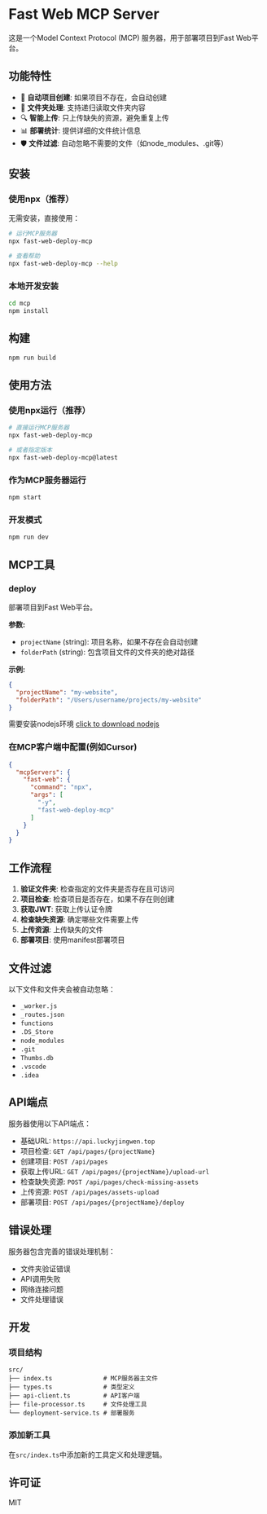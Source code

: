# Fast Web MCP Server

这是一个Model Context Protocol (MCP) 服务器，用于部署项目到Fast Web平台。

## 功能特性

- 🚀 **自动项目创建**: 如果项目不存在，会自动创建
- 📁 **文件夹处理**: 支持递归读取文件夹内容
- 🔍 **智能上传**: 只上传缺失的资源，避免重复上传
- 📊 **部署统计**: 提供详细的文件统计信息
- 🛡️ **文件过滤**: 自动忽略不需要的文件（如node_modules、.git等）

## 安装

### 使用npx（推荐）

无需安装，直接使用：

```bash
# 运行MCP服务器
npx fast-web-deploy-mcp

# 查看帮助
npx fast-web-deploy-mcp --help
```

### 本地开发安装

```bash
cd mcp
npm install
```

## 构建

```bash
npm run build
```

## 使用方法

### 使用npx运行（推荐）

```bash
# 直接运行MCP服务器
npx fast-web-deploy-mcp

# 或者指定版本
npx fast-web-deploy-mcp@latest
```

### 作为MCP服务器运行

```bash
npm start
```

### 开发模式

```bash
npm run dev
```

## MCP工具

### deploy

部署项目到Fast Web平台。

**参数:**
- `projectName` (string): 项目名称，如果不存在会自动创建
- `folderPath` (string): 包含项目文件的文件夹的绝对路径

**示例:**
```json
{
  "projectName": "my-website",
  "folderPath": "/Users/username/projects/my-website"
}
```
需要安装nodejs环境
[click to download nodejs](https://nodejs.org/en/download)

### 在MCP客户端中配置(例如Cursor)

```json
{
  "mcpServers": {
    "fast-web": {
      "command": "npx",
      "args": [
        "-y",
        "fast-web-deploy-mcp"
      ]
    }
  }
}
```

## 工作流程

1. **验证文件夹**: 检查指定的文件夹是否存在且可访问
2. **项目检查**: 检查项目是否存在，如果不存在则创建
3. **获取JWT**: 获取上传认证令牌
4. **检查缺失资源**: 确定哪些文件需要上传
5. **上传资源**: 上传缺失的文件
6. **部署项目**: 使用manifest部署项目

## 文件过滤

以下文件和文件夹会被自动忽略：
- `_worker.js`
- `_routes.json`
- `functions`
- `.DS_Store`
- `node_modules`
- `.git`
- `Thumbs.db`
- `.vscode`
- `.idea`

## API端点

服务器使用以下API端点：
- 基础URL: `https://api.luckyjingwen.top`
- 项目检查: `GET /api/pages/{projectName}`
- 创建项目: `POST /api/pages`
- 获取上传URL: `GET /api/pages/{projectName}/upload-url`
- 检查缺失资源: `POST /api/pages/check-missing-assets`
- 上传资源: `POST /api/pages/assets-upload`
- 部署项目: `POST /api/pages/{projectName}/deploy`

## 错误处理

服务器包含完善的错误处理机制：
- 文件夹验证错误
- API调用失败
- 网络连接问题
- 文件处理错误

## 开发

### 项目结构

```
src/
├── index.ts              # MCP服务器主文件
├── types.ts              # 类型定义
├── api-client.ts         # API客户端
├── file-processor.ts     # 文件处理工具
└── deployment-service.ts # 部署服务
```

### 添加新工具

在`src/index.ts`中添加新的工具定义和处理逻辑。


## 许可证

MIT
